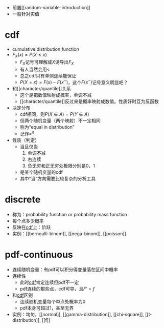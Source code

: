 - 前置[[random-variable-introduction]]
- 一般针对实值
# cdf
- cumulative distribution function
- $F_X(x) = P(X\le x)$
  - $F_X$记号可理解成$X$诱导出$F_X$
  - 有人当然会用$<$
  - 总之cdf只有单侧连续能保证
  - $P(X=x)=F(x)-F(x^-)$，这个$F(x^-)$记号意义明显吧？
- 和[[character/quantile]]关系
  - 这个是把数值映射成概率，单调不减
  - [[character/quantile]]反过来是概率映射成数值。性质好时互为反函数
- 决定分布
  - cdf相同，则$P(X\in A)=P(Y\in A)$
  - 但两个随机变量（两个映射）不一定相同
  - 称为“equal in distribution”
  - 记作$=^d$
- 性质（判定）
  - 当且仅当
    1. 单调不减
    2. 右连续
    3. 负无穷和正无穷处极限分别是0，1
  - 是某个随机变量的cdf
  - 其中“当”方向需要比较复杂的分析工具
# discrete
- 称为：probability function or probability mass function
- 每个点多少概率
- 反映在[cdf](#cdf)上：阶跃
- 实例：[[bernoulli-binom]], [[nega-binom]], [[poisson]]
# pdf-continuous
- 连续随机变量：有pdf可以积分得变量落在区间中概率
- 连续性
  - 此时[cdf](#cdf)肯定连续但pdf不一定
  - pdf连续的那些点，cdf可导，且$F'=f$
- 和[cdf](#cdf)区别
  - 连续随机变量每个单点处概率为0
  - pdf本身可超过1，甚至无界
- 实例：均匀，[[normal]], [[gamma-distribution]], [[chi-square]], [[t-distribution]], [[f]]